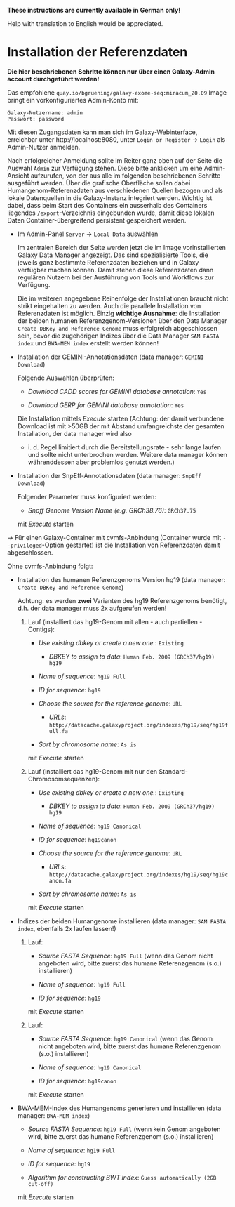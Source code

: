 **These instructions are currently available in German only!**

Help with translation to English would be appreciated.


Installation der Referenzdaten
==============================

**Die hier beschriebenen Schritte können nur über einen Galaxy-Admin account
durchgeführt werden!**

Das empfohlene ``quay.io/bgruening/galaxy-exome-seq:miracum_20.09`` Image
bringt ein vorkonfiguriertes Admin-Konto mit:

```
Galaxy-Nutzername: admin
Passwort: password
```

Mit diesen Zugangsdaten kann man sich im Galaxy-Webinterface, erreichbar unter
http://localhost:8080, unter ``Login or Register`` -> ``Login`` als
Admin-Nutzer anmelden.

Nach erfolgreicher Anmeldung sollte im Reiter ganz oben auf der Seite die
Auswahl ``Admin`` zur Verfügung stehen. Diese bitte anklicken um eine
Admin-Ansicht aufzurufen, von der aus alle im folgenden beschriebenen Schritte
ausgeführt werden.
Über die grafische Oberfläche sollen dabei Humangenom-Referenzdaten aus
verschiedenen Quellen bezogen und als lokale Datenquellen in die Galaxy-Instanz
integriert werden. Wichtig ist dabei, dass beim Start des Containers ein
ausserhalb des Containers liegendes ``/export``-Verzeichnis eingebunden wurde,
damit diese lokalen Daten Container-übergreifend persistent gespeichert werden.

- Im Admin-Panel ``Server`` -> ``Local Data`` auswählen

  Im zentralen Bereich der Seite werden jetzt die im Image vorinstallierten
  Galaxy Data Manager angezeigt. Das sind spezialisierte Tools, die jeweils
  ganz bestimmte Referenzdaten beziehen und in Galaxy verfügbar machen können.
  Damit stehen diese Referenzdaten dann regulären Nutzern bei der Ausführung
  von Tools und Workflows zur Verfügung.

  Die im weiteren angegebene Reihenfolge der Installationen braucht nicht
  strikt eingehalten zu werden. Auch die parallele Installation von
  Referenzdaten ist möglich. Einzig **wichtige Ausnahme**: die Installation
  der beiden humanen Referenzgenom-Versionen über den Data Manager
  ``Create DBKey and Reference Genome`` muss erfolgreich abgeschlossen sein,
  bevor die zugehörigen Indizes über die Data Manager ``SAM FASTA index`` und
  ``BWA-MEM index`` erstellt werden können!

- Installation der GEMINI-Annotationsdaten (data manager: ``GEMINI Download``)

  Folgende Auswahlen überprüfen:

  - *Download CADD scores for GEMINI database annotation*: ``Yes``
  
  - *Download GERP for GEMINI database annotation*: ``Yes``

  Die Installation mittels *Execute* starten
  (Achtung: der damit verbundene Download ist mit >50GB der mit Abstand
  umfangreichste der gesamten  Installation, der data manager wird also
  - i. d. Regel limitiert durch die Bereitstellungsrate - sehr lange laufen und
  sollte nicht unterbrochen werden.
  Weitere data manager können währenddessen aber problemlos genutzt werden.)

- Installation der SnpEff-Annotationsdaten (data manager: ``SnpEff Download``)

  Folgender Parameter muss konfiguriert werden:

  - *Snpff Genome Version Name (e.g. GRCh38.76)*: ``GRCh37.75``

  mit *Execute* starten

-> Für einen Galaxy-Container mit cvmfs-Anbindung (Container wurde mit
``--privileged``-Option gestartet) ist die Installation von Referenzdaten damit
abgeschlossen.

Ohne cvmfs-Anbindung folgt:

- Installation des humanen Referenzgenoms Version hg19
  (data manager: ``Create DBKey and Reference Genome``)

  Achtung: es werden **zwei** Varianten des hg19 Referenzgenoms benötigt, d.h.
  der data manager muss 2x aufgerufen werden!

  1. Lauf (installiert das hg19-Genom mit allen - auch partiellen - Contigs):

     - *Use existing dbkey or create a new one.*: ``Existing``

       - *DBKEY to assign to data*: ``Human Feb. 2009 (GRCh37/hg19) hg19``

     - *Name of sequence*: ``hg19 Full``

     - *ID for sequence*: ``hg19``

     - *Choose the source for the reference genome*: ``URL``

       - *URLs*: ``http://datacache.galaxyproject.org/indexes/hg19/seq/hg19full.fa``

     - *Sort by chromosome name*: ``As is``

     mit *Execute* starten

  2. Lauf (installiert das hg19-Genom mit nur den Standard-Chromosomsequenzen):

     - *Use existing dbkey or create a new one.*: ``Existing``

       - *DBKEY to assign to data*: ``Human Feb. 2009 (GRCh37/hg19) hg19``

     - *Name of sequence*: ``hg19 Canonical``

     - *ID for sequence*: ``hg19canon``

     - *Choose the source for the reference genome*: ``URL``

       - *URLs*: ``http://datacache.galaxyproject.org/indexes/hg19/seq/hg19canon.fa``

     - *Sort by chromosome name*: ``As is``

     mit *Execute* starten

- Indizes der beiden Humangenome installieren (data manager: ``SAM FASTA index``, ebenfalls 2x laufen lassen!)
  
  1. Lauf:

     - *Source FASTA Sequence*: ``hg19 Full`` (wenn das Genom nicht angeboten wird, bitte zuerst das humane Referenzgenom (s.o.) installieren)

     - *Name of sequence*: ``hg19 Full``

     - *ID for sequence*: ``hg19``

     mit *Execute* starten

  2. Lauf:

     - *Source FASTA Sequenc*e: ``hg19 Canonical`` (wenn das Genom nicht angeboten wird, bitte zuerst das humane Referenzgenom (s.o.) installieren)

     - *Name of sequence*: ``hg19 Canonical``

     - *ID for sequence*: ``hg19canon``

     mit *Execute* starten

- BWA-MEM-Index des Humangenoms generieren und installieren (data manager: ``BWA-MEM index``)

  - *Source FASTA Sequence*: ``hg19 Full`` (wenn kein Genom angeboten wird, bitte zuerst das humane Referenzgenom (s.o.) installieren)

  - *Name of sequence*: ``hg19 Full``

  - *ID for sequence*: ``hg19``

  - *Algorithm for constructing BWT index*: ``Guess automatically (2GB cut-off)``

  mit *Execute* starten
